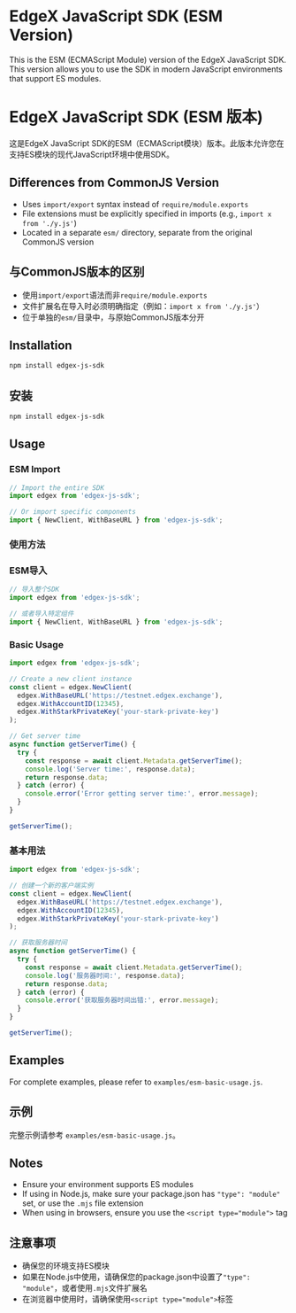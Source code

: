 # EdgeX JavaScript SDK (ESM Version)

This is the ESM (ECMAScript Module) version of the EdgeX JavaScript SDK. This version allows you to use the SDK in modern JavaScript environments that support ES modules.

# EdgeX JavaScript SDK (ESM 版本)

这是EdgeX JavaScript SDK的ESM（ECMAScript模块）版本。此版本允许您在支持ES模块的现代JavaScript环境中使用SDK。

## Differences from CommonJS Version

- Uses `import/export` syntax instead of `require/module.exports`
- File extensions must be explicitly specified in imports (e.g., `import x from './y.js'`)
- Located in a separate `esm/` directory, separate from the original CommonJS version

## 与CommonJS版本的区别

- 使用`import/export`语法而非`require/module.exports`
- 文件扩展名在导入时必须明确指定（例如：`import x from './y.js'`）
- 位于单独的`esm/`目录中，与原始CommonJS版本分开

## Installation

```bash
npm install edgex-js-sdk
```

## 安装

```bash
npm install edgex-js-sdk
```

## Usage

### ESM Import

```javascript
// Import the entire SDK
import edgex from 'edgex-js-sdk';

// Or import specific components
import { NewClient, WithBaseURL } from 'edgex-js-sdk';
```

### 使用方法

### ESM导入

```javascript
// 导入整个SDK
import edgex from 'edgex-js-sdk';

// 或者导入特定组件
import { NewClient, WithBaseURL } from 'edgex-js-sdk';
```

### Basic Usage

```javascript
import edgex from 'edgex-js-sdk';

// Create a new client instance
const client = edgex.NewClient(
  edgex.WithBaseURL('https://testnet.edgex.exchange'),
  edgex.WithAccountID(12345),
  edgex.WithStarkPrivateKey('your-stark-private-key')
);

// Get server time
async function getServerTime() {
  try {
    const response = await client.Metadata.getServerTime();
    console.log('Server time:', response.data);
    return response.data;
  } catch (error) {
    console.error('Error getting server time:', error.message);
  }
}

getServerTime();
```

### 基本用法

```javascript
import edgex from 'edgex-js-sdk';

// 创建一个新的客户端实例
const client = edgex.NewClient(
  edgex.WithBaseURL('https://testnet.edgex.exchange'),
  edgex.WithAccountID(12345),
  edgex.WithStarkPrivateKey('your-stark-private-key')
);

// 获取服务器时间
async function getServerTime() {
  try {
    const response = await client.Metadata.getServerTime();
    console.log('服务器时间:', response.data);
    return response.data;
  } catch (error) {
    console.error('获取服务器时间出错:', error.message);
  }
}

getServerTime();
```

## Examples

For complete examples, please refer to `examples/esm-basic-usage.js`.

## 示例

完整示例请参考 `examples/esm-basic-usage.js`。

## Notes

- Ensure your environment supports ES modules
- If using in Node.js, make sure your package.json has `"type": "module"` set, or use the `.mjs` file extension
- When using in browsers, ensure you use the `<script type="module">` tag

## 注意事项

- 确保您的环境支持ES模块
- 如果在Node.js中使用，请确保您的package.json中设置了`"type": "module"`，或者使用`.mjs`文件扩展名
- 在浏览器中使用时，请确保使用`<script type="module">`标签